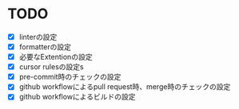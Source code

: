 # TODO

- [x] linterの設定
- [x] formatterの設定
- [x] 必要なExtentionの設定
- [x] cursor rulesの設定s
- [x] pre-commit時のチェックの設定
- [x] github workflowによるpull request時、merge時のチェックの設定
- [x] github workflowによるビルドの設定